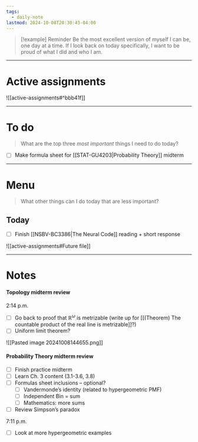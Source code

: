 ```yaml
---
tags:
  - daily-note
lastmod: 2024-10-08T20:30:43-04:00
---
```

>[!example] Reminder
>Be the most excellent version of myself I can be, one day at a time. If I look back on today specifically, I want to be proud of what I did and who I am.

---
# Active assignments

![[active-assignments#^bbb41f]]

---
# To do

> What are the top three *most important* things I need to do today?

- [ ] Make formula sheet for [[STAT-GU4203|Probability Theory]] midterm


----
# Menu

> What other things can I do today that are less important?
## Today

- [ ] Finish [[NSBV-BC3386|The Neural Code]] reading + short response

![[active-assignments#Future file]]

---

# Notes

#### Topology midterm review

2:14 p.m.
- [ ] Go back to proof that $\mathbb R ^\omega$ is metrizable (write up for [[(Theorem) The countable product of the real line is metrizable]]?)
- [ ] Uniform limit theorem?

![[Pasted image 20241008144655.png]]

#### Probability Theory midterm review

- [ ] Finish practice midterm
- [ ] Learn Ch. 3 content (3.1-3.6, 3.8)
- [ ] Formulas sheet inclusions – optional?
	- [ ] Vandermonde’s identity (related to hypergeometric PMF)
	- [ ] Independent Bin = sum 
	- [ ] Mathematics: more sums
- [ ] Review Simpson’s paradox

7:11 p.m.
- [ ] Look at more hypergeometric examples